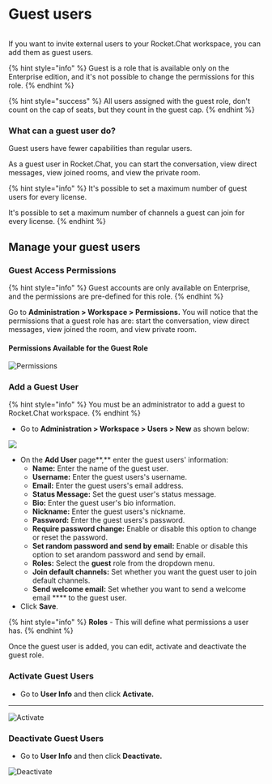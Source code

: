 # Guest users

<figure><img src="../../../../.gitbook/assets/2021-06-10_22-31-38 (3) (3) (3) (3) (3) (3) (3) (3) (3) (2) (3) (1) (1) (1) (1) (2).jpg" alt=""><figcaption></figcaption></figure>

If you want to invite external users to your Rocket.Chat workspace, you can add them as guest users.

{% hint style="info" %}
Guest is a role that is available only on the Enterprise edition, and it's not possible to change the permissions for this role.
{% endhint %}

{% hint style="success" %}
All users assigned with the guest role, don't count on the cap of seats, but they count in the guest cap.
{% endhint %}

### What can a guest user do?

Guest users have fewer capabilities than regular users.

As a guest user in Rocket.Chat, you can start the conversation, view direct messages, view joined rooms, and view the private room.

{% hint style="info" %}
It's possible to set a maximum number of guest users for every license.

It's possible to set a maximum number of channels a guest can join for every license.
{% endhint %}

## Manage your guest users

### **Guest Access Permissions**

{% hint style="info" %}
Guest accounts are only available on Enterprise, and the permissions are pre-defined for this role.
{% endhint %}

Go to **Administration > Workspace > Permissions.** You will notice that the permissions that a guest role has are: start the conversation, view direct messages, view joined the room, and view private room.

#### Permissions Available **for the Guest Role**

![Permissions](../../../../.gitbook/assets/GuestUser\_Permissions.png)

### Add a Guest User

{% hint style="info" %}
You must be an administrator to add a guest to Rocket.Chat workspace.
{% endhint %}

* Go to **Administration > Workspace > Users > New** as shown below:

![](<../../../../.gitbook/assets/New User.png>)

* On the **Add User** page\*\*,\*\* enter the guest users' information:
  * **Name:** Enter the name of the guest user.
  * **Username:** Enter the guest users's username.
  * **Email:** Enter the guest users's email address.
  * **Status Message:** Set the guest user's status message.
  * **Bio:** Enter the guest user's bio information.
  * **Nickname:** Enter the guest users's nickname.
  * **Password:** Enter the guest users's password.
  * **Require password change:** Enable or disable this option to change or reset the password.
  * **Set random password and send by email:** Enable or disable this option to set arandom password and send by email.
  * **Roles:** Select the **guest** role from the dropdown menu.
  * **Join default channels:** Set whether you want the guest user to join default channels.
  * **Send welcome email:** Set whether you want to send a welcome email \*\*\*\* to the guest user.
* Click **Save**.

{% hint style="info" %}
**Roles** - This will define what permissions a user has.
{% endhint %}

Once the guest user is added, you can edit, activate and deactivate the guest role.

### Activate Guest Users

* Go to **User Info** and then click **Activate.**

***

![Activate](../../../../.gitbook/assets/ActivateGuestuser.png)

### Deactivate Guest Users

* Go to **User Info** and then click **Deactivate.**

![Deactivate](../../../../.gitbook/assets/Deactivateguest.png)

